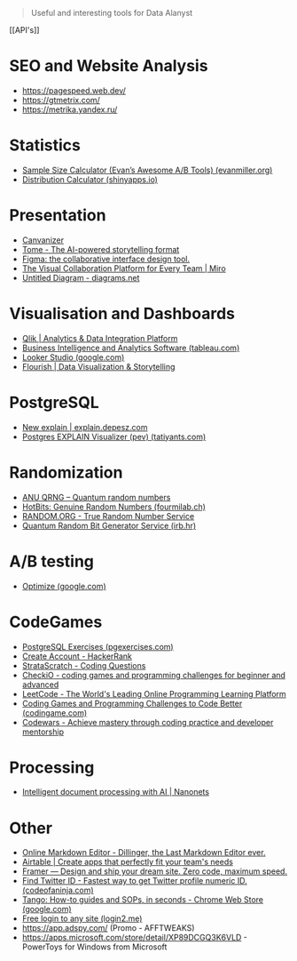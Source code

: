 >Useful and interesting tools for Data Alanyst

[[API's]]

# SEO and Website Analysis
- https://pagespeed.web.dev/
- https://gtmetrix.com/
- https://metrika.yandex.ru/

# Statistics
- [Sample Size Calculator (Evan’s Awesome A/B Tools) (evanmiller.org)](https://www.evanmiller.org/ab-testing/sample-size.html#!0.15;80;5;0.05;0)
- [Distribution Calculator (shinyapps.io)](https://gallery.shinyapps.io/dist_calc/)

# Presentation
- [Canvanizer](https://canvanizer.com/)
- [Tome - The AI-powered storytelling format](https://beta.tome.app/)
- [Figma: the collaborative interface design tool.](https://www.figma.com/)
- [The Visual Collaboration Platform for Every Team | Miro](https://miro.com/)
- [Untitled Diagram - diagrams.net](https://app.diagrams.net/)

# Visualisation and Dashboards
- [Qlik | Analytics & Data Integration Platform](https://www.qlik.com/us/)
- [Business Intelligence and Analytics Software (tableau.com)](https://www.tableau.com/)
- [Looker Studio (google.com)](https://lookerstudio.google.com/u/0/navigation/reporting)
- [Flourish | Data Visualization & Storytelling](https://flourish.studio/)

# PostgreSQL 
- [New explain | explain.depesz.com](https://explain.depesz.com/)
- [Postgres EXPLAIN Visualizer (pev) (tatiyants.com)](http://tatiyants.com/pev/#/plans)

# Randomization
- [ANU QRNG – Quantum random numbers](http://150.203.48.55/index.php)
- [HotBits: Genuine Random Numbers (fourmilab.ch)](https://www.fourmilab.ch/hotbits/)
- [RANDOM.ORG - True Random Number Service](https://www.random.org/)
- [Quantum Random Bit Generator Service (irb.hr)](http://random.irb.hr/)

# A/B testing
- [Optimize (google.com)](https://optimize.google.com/)

# CodeGames
- [PostgreSQL Exercises (pgexercises.com)](https://pgexercises.com/)
- [Create Account - HackerRank](https://www.hackerrank.com/create-account/)
- [StrataScratch - Coding Questions](https://platform.stratascratch.com/coding?code_type=1)
- [CheckiO - coding games and programming challenges for beginner and advanced](https://checkio.org/)
- [LeetCode - The World's Leading Online Programming Learning Platform](https://leetcode.com/)
- [Coding Games and Programming Challenges to Code Better (codingame.com)](https://www.codingame.com/start)
- [Codewars - Achieve mastery through coding practice and developer mentorship](https://www.codewars.com/)

# Processing
- [Intelligent document processing with AI | Nanonets](https://nanonets.com/)

# Other
- [Online Markdown Editor - Dillinger, the Last Markdown Editor ever.](https://dillinger.io/)
- [Airtable | Create apps that perfectly fit your team's needs](https://www.airtable.com/)
- [Framer — Design and ship your dream site. Zero code, maximum speed.](https://www.framer.com/)
- [Find Twitter ID - Fastest way to get Twitter profile numeric ID. (codeofaninja.com)](https://www.codeofaninja.com/tools/find-twitter-id/)
- [Tango: How-to guides and SOPs, in seconds - Chrome Web Store (google.com)](https://chrome.google.com/webstore/detail/tango-how-to-guides-and-s/lggdbpblkekjjbobadliahffoaobaknh)
- [Free login to any site (login2.me)](http://login2.me/) 
- https://app.adspy.com/  (Promo - AFFTWEAKS)
- https://apps.microsoft.com/store/detail/XP89DCGQ3K6VLD - PowerToys for Windows from Microsoft